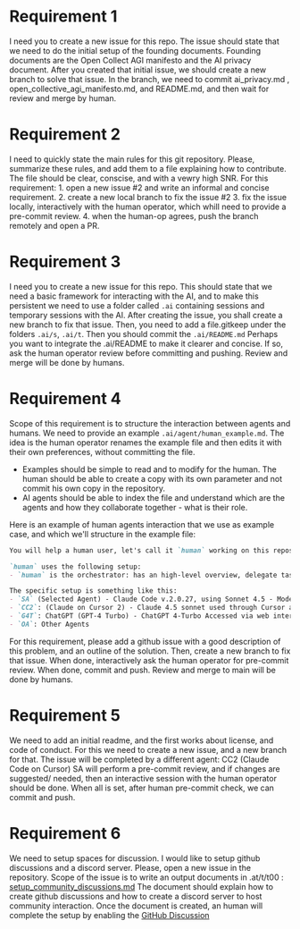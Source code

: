 # Requirement 1
I need you to create a new issue for this repo. The issue should state that we need to do the initial setup of the founding documents. Founding documents are the Open Collect AGI manifesto and the AI privacy document. 
After you created that initial issue, we should create a new branch to solve that issue. In the branch, we need to commit ai_privacy.md ,  open_collective_agi_manifesto.md, and README.md, and then wait for review and merge by human.

# Requirement 2
I need to quickly state the main rules for this git repository. Please, summarize these rules, and add them to a file explaining how to contribute. The file should be clear, conscise, and with a vewry high SNR.
For this requirement: 1. open a new issue #2 and write an informal and concise requirement. 2. create a new local branch to fix the issue #2 3. fix the issue locally, interactively with the human operator, which whill need to provide a pre-commit review. 4. when the human-op agrees, push the branch remotely and open a PR.


# Requirement 3
I need you to create a new issue for this repo. This should state that we need a basic framework for interacting with the AI, and to make this persistent we need to use a folder called `.ai` containing sessions and temporary sessions with the AI. 
After creating the issue, you shall create a new branch to fix that issue. Then, you need to add a file.gitkeep under the folders `.ai/s`, `.ai/t`. Then you should commit the `.ai/README.md`
Perhaps you want to integrate the .ai/README to make it clearer and concise. If so, ask the human operator review before committing and pushing. Review and merge will be done by humans.

# Requirement 4
Scope of this requirement is to structure the interaction between agents and humans. We need to provide an example `.ai/agent/human_example.md`. The idea is the human operator renames the example file and then edits it with their own preferences, without committing the file. 
- Examples should be simple to read and to modify for the human. The human should be able to create a copy with its own parameter and not commit his own copy in the repository. 
- AI agents should be able to index the file and understand which are the agents and how they collaborate together - what is their role. 


Here is an example of human agents interaction that we use as example case, and which we'll structure in the example file: 

```md
You will help a human user, let's call it `human` working on this repository. I assume several humans will work on this repo, and each one will use a different way of interacting with agents. The description below affects the local human only.

`human` uses the following setup: 
- `human` is the orchestrator: has an high-level overview, delegate tasks, and might want refined control over some details. Very often will select one of the agents to work with. Typically uses (a) an agent that can handle large contexts and has i/o access, (b) an agent with i/o access with smaller context that can handle average-complexity tasks, (c) one or more other agents for smaller tasks, such as collecting voice input, preparing documents to be used in the codebase, etc. 

The specific setup is something like this:
- `SA` (Selected Agent) - Claude Code v.2.0.27, using Sonnet 4.5 - Model with larger context and file i/o access to repository and gitub. Handles the most complex tasks, and can act as a coordinator and delegate to other agents, typically when requested by human. 
- `CC2`: (Claude on Cursor 2) - Claude 4.5 sonnet used through Cursor and its MCP interface - Has file i/o access and good accuracy, but typically has a smaller context. Can handle tasks of average complexity.
- `G4T`: ChatGPT (GPT-4 Turbo) - ChatGPT 4-Turbo Accessed via web interface, used to summarize voice notes into text files.
- `OA`: Other Agents

```

For this requirement, please add a github issue with a good description of this problem, and an outline of the solution. 
Then, create a new branch to fix that issue. When done, interactively ask the human operator for pre-commit review. 
When done, commit and push. Review and merge to main will be done by humans.


# Requirement 5

We need to add an initial readme, and the first works about license, and code of conduct. For this we need to create a new issue, and a new branch for that. The issue will be completed by a different agent: CC2 (Claude Code on Cursor)
SA will perform a pre-commit review, and if changes are suggested/ needed, then an interactive session with the human operator should be done. 
When all is set, after human pre-commit check, we can commit and push. 

# Requirement 6
We need to setup spaces for discussion. I would like to setup github discussions and a discord server. 
Please, open a new issue in the repository. Scope of the issue is to write an output documents in .at/t/t00 : [setup_community_discussions.md](setup_community_discussions.md)
The document should explain how to create github discussions and how to create a discord server to host community interaction.
Once the document is created, an human will complete the setup by enabling the [GitHub Discussion](https://github.com/ocagi/organization/discussions)
